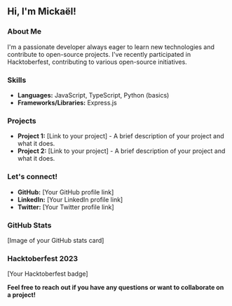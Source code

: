 ## **Hi, I'm Mickaël!** 

### **About Me**
I'm a passionate developer always eager to learn new technologies and contribute to open-source projects. I've recently participated in Hacktoberfest, contributing to various open-source initiatives.

### **Skills**
* **Languages:** JavaScript, TypeScript, Python (basics)
* **Frameworks/Libraries:** Express.js

### **Projects**
* **Project 1:** [Link to your project] - A brief description of your project and what it does.
* **Project 2:** [Link to your project] - A brief description of your project and what it does.

### **Let's connect!**
* **GitHub:** [Your GitHub profile link]
* **LinkedIn:** [Your LinkedIn profile link]
* **Twitter:** [Your Twitter profile link]

### **GitHub Stats**
[Image of your GitHub stats card]

### **Hacktoberfest 2023**
[Your Hacktoberfest badge]

**Feel free to reach out if you have any questions or want to collaborate on a project!**
